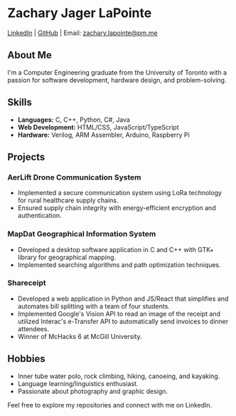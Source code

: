 # Zachary Jager LaPointe

[LinkedIn](https://www.linkedin.com/in/zachary-jager-lapointe/) | [GitHub](https://github.com/zbotpoint) | Email: zachary.lapointe@pm.me

## About Me

I'm a Computer Engineering graduate from the University of Toronto with a passion for software development, hardware design, and problem-solving. 

## Skills

- **Languages:** C, C++, Python, C#, Java
- **Web Development:** HTML/CSS, JavaScript/TypeScript
- **Hardware:** Verilog, ARM Assembler, Arduino, Raspberry Pi

## Projects

### AerLift Drone Communication System

- Implemented a secure communication system using LoRa technology for rural healthcare supply chains.
- Ensured supply chain integrity with energy-efficient encryption and authentication.

### MapDat Geographical Information System

- Developed a desktop software application in C and C++ with GTK+ library for geographical mapping.
- Implemented searching algorithms and path optimization techniques.

### Shareceipt

- Developed a web application in Python and JS/React that simplifies and automates bill splitting with a team of four students.
- Implemented Google's Vision API to read an image of the receipt and utilized Interac's e-Transfer API to automatically send invoices to dinner attendees.
- Winner of McHacks 6 at McGill University.

## Hobbies

- Inner tube water polo, rock climbing, hiking, canoeing, and kayaking.
- Language learning/linguistics enthusiast.
- Passionate about photography and graphic design.

Feel free to explore my repositories and connect with me on LinkedIn.
